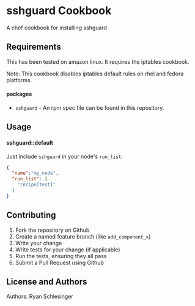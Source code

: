 sshguard Cookbook
=============
A chef cookbook for installing sshguard

Requirements
------------
This has been tested on amazon linux.  It requires the iptables cookbook.

Note: This cookbook disables iptables default rules on rhel and fedora platforms.

#### packages
- `sshguard` - An rpm spec file can be found in this repository.

Usage
-----
#### sshguard::default

Just include `sshguard` in your node's `run_list`:

```json
{
  "name":"my_node",
  "run_list": [
    "recipe[test]"
  ]
}
```

Contributing
------------
1. Fork the repository on Github
2. Create a named feature branch (like `add_component_x`)
3. Write your change
4. Write tests for your change (if applicable)
5. Run the tests, ensuring they all pass
6. Submit a Pull Request using Github

License and Authors
-------------------
Authors: Ryan Schlesinger
